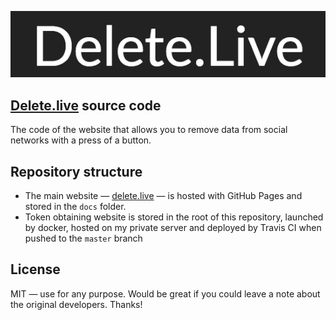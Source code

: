 [![Delete.live](/docs/img/logo.png?raw=true)](http://voicybot.com/)

## [Delete.live](https://delete.live) source code
The code of the website that allows you to remove data from social networks with a press of a button.

## Repository structure
* The main website — [delete.live](https://delete.live) — is hosted with GitHub Pages and stored in the `docs` folder.
* Token obtaining website is stored in the root of this repository, launched by docker, hosted on my private server and deployed by Travis CI when pushed to the `master` branch

## License
MIT — use for any purpose. Would be great if you could leave a note about the original developers. Thanks!